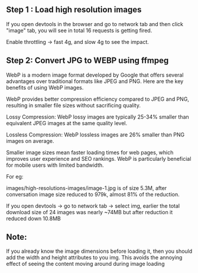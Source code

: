 ## Step 1 : Load high resolution images

If you open devtools in the browser and go to network tab and then click "image" tab, you will see in total 16 requests is getting fired.

Enable throttling -> fast 4g, and slow 4g to see the impact.


## Step 2: Convert JPG to WEBP using ffmpeg

WebP is a modern image format developed by Google that offers several advantages over traditional formats like JPEG and PNG. Here are the key benefits of using WebP images.

WebP provides better compression efficiency compared to JPEG and PNG, resulting in smaller file sizes without sacrificing quality.

Lossy Compression: WebP lossy images are typically 25-34% smaller than equivalent JPEG images at the same quality level.

Lossless Compression: WebP lossless images are 26% smaller than PNG images on average.

Smaller image sizes mean faster loading times for web pages, which improves user experience and SEO rankings. WebP is particularly beneficial for mobile users with limited bandwidth.

For eg:

images/high-resolutions-images/image-1.jpg is of size 5.3M, after conversation image size reduced to 979k, almost 81% of the reduction.

If you open devtools -> go to network tab -> select img, earlier the total download size of 24 images was nearly ~74MB but after reduction it reduced down 10.8MB


## Note:
If you already know the image dimensions before loading it, then you should add the width and height attributes to you img. This avoids the annoying effect of seeing the content moving around during image loading
